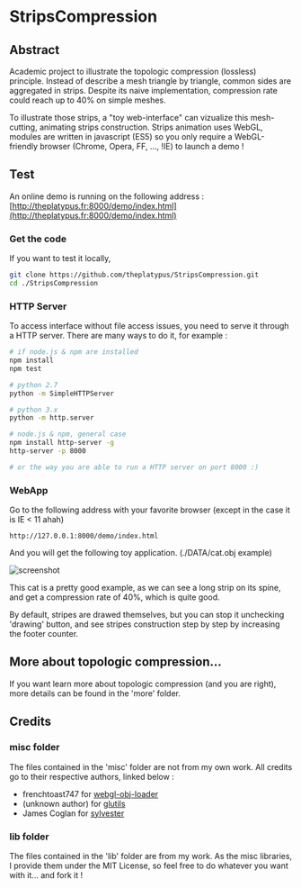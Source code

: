# StripsCompression

## Abstract

Academic project to illustrate the topologic compression (lossless) principle.
Instead of describe a mesh triangle by triangle, common sides are aggregated in strips.
Despite its naive implementation, compression rate could reach up to 40% on simple meshes.

To illustrate those strips, a "toy web-interface" can vizualize this mesh-cutting, animating strips construction.
Strips animation uses WebGL, modules are written in javascript (ES5) so you only require a WebGL-friendly browser (Chrome, Opera, FF, ..., !IE) to launch a demo !

## Test

An online demo is running on the following address : [http://theplatypus.fr:8000/demo/index.html](http://theplatypus.fr:8000/demo/index.html)

### Get the code

If you want to test it locally,

```bash
git clone https://github.com/theplatypus/StripsCompression.git
cd ./StripsCompression
```

### HTTP Server

To access interface without file access issues, you need to serve it through a HTTP server.
There are many ways to do it, for example : 

```bash
# if node.js & npm are installed
npm install
npm test

# python 2.7
python -m SimpleHTTPServer

# python 3.x
python -m http.server

# node.js & npm, general case
npm install http-server -g
http-server -p 8000

# or the way you are able to run a HTTP server on port 8000 :)
```

### WebApp

Go to the following address with your favorite browser (except in the case it is IE < 11 ahah)

```
http://127.0.0.1:8000/demo/index.html
```

And you will get the following toy application. (./DATA/cat.obj example)

![screenshot](https://raw.githubusercontent.com/theplatypus/StripsCompression/master/demo/screen.png)

This cat is a pretty good example, as we can see a long strip on its spine, and get a compression rate of 40%, which is quite good.

By default, stripes are drawed themselves, but you can stop it unchecking 'drawing' button, and see stripes construction step by step by increasing the footer counter.

## More about topologic compression...

If you want learn more about topologic compression (and you are right), more details can be found in the 'more' folder.

## Credits

### misc folder

The files contained in the 'misc' folder are not from my own work.
All credits go to their respective authors, linked below :

- frenchtoast747 for [webgl-obj-loader](https://github.com/frenchtoast747/webgl-obj-loader)
- (unknown author) for [glutils](https://gist.github.com/zdxerr/1261307#file-glutils-js)
- James Coglan for [sylvester](https://github.com/jcoglan/sylvester)

### lib folder

The files contained in the 'lib' folder are from my work.
As the misc libraries, I provide them under the MIT License, so feel free to do whatever you want with it... and fork it !
